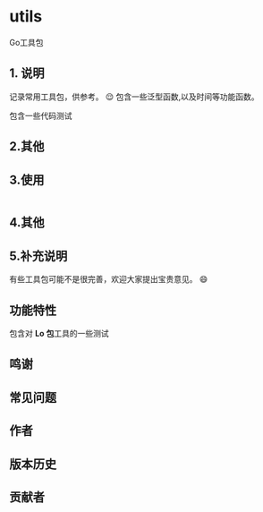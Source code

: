 # utils
 Go工具包

## 1. 说明
记录常用工具包，供参考。
😌 
包含一些泛型函数,以及时间等功能函数。

包含一些代码测试

## 2.其他

## 3.使用
```go

```
## 4.其他


## 5.补充说明

有些工具包可能不是很完善，欢迎大家提出宝贵意见。  😄

## 功能特性
包含对 **Lo 包**工具的一些测试

## 鸣谢

## 常见问题

## 作者

## 版本历史

## 贡献者

